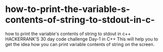 # how-to-print-the-variable-s-contents-of-string-to-stdout-in-c-
how to print the variable's contents of string to stdout in c++ HACKERRANK'S 30 day code challenge Day-1 in C++
This will help you to get the idea how you can print variable contents of string on the screen.

